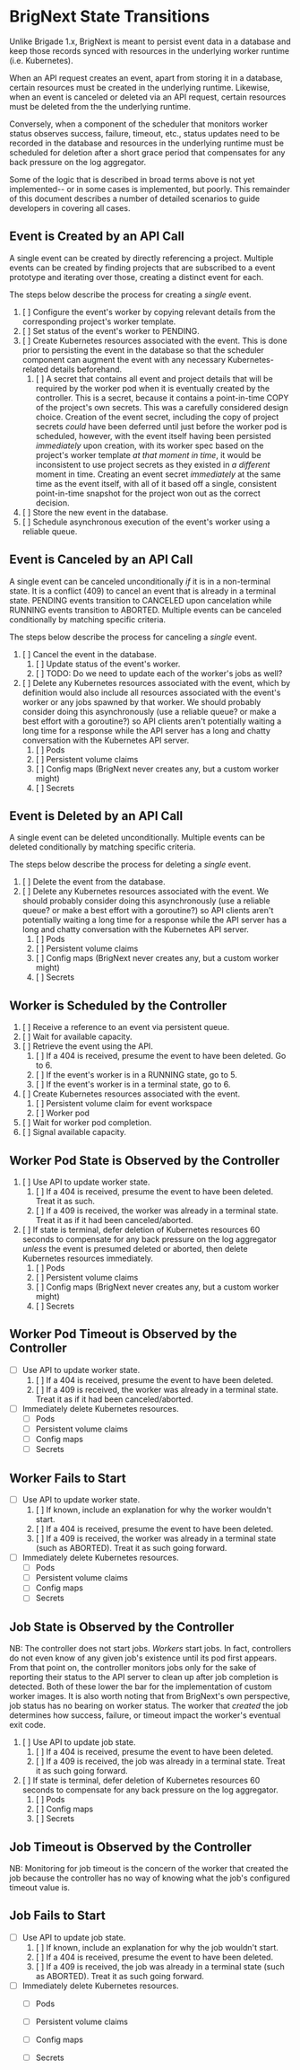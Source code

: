 # BrigNext State Transitions

Unlike Brigade 1.x, BrigNext is meant to persist event data in a database and
keep those records synced with resources in the underlying worker runtime (i.e.
Kubernetes).

When an API request creates an event, apart from storing it in a database,
certain resources must be created in the underlying runtime. Likewise, when an
event is canceled or deleted via an API request, certain resources must be
deleted from the the underlying runtime.

Conversely, when a component of the scheduler that monitors worker status
observes success, failure, timeout, etc., status updates need to be recorded in
the database and resources in the underlying runtime must be scheduled for
deletion after a short grace period that compensates for any back pressure on
the log aggregator.

Some of the logic that is described in broad terms above is not yet
implemented-- or in some cases is implemented, but poorly. This remainder of
this document describes a number of detailed scenarios to guide developers in
covering all cases.

## Event is Created by an API Call

A single event can be created by directly referencing a project. Multiple
events can be created by finding projects that are subscribed to a event
prototype and iterating over those, creating a distinct event for each.

The steps below describe the process for creating a _single_ event.

1. [ ] Configure the event's worker by copying relevant details from the
   corresponding project's worker template.
1. [ ] Set status of the event's worker to PENDING.
1. [ ] Create Kubernetes resources associated with the event. This is done prior
   to persisting the event in the database so that the scheduler component can
   augment the event with any necessary Kubernetes-related details beforehand.
    1. [ ] A secret that contains all event and project details that will be
       required by the worker pod when it is eventually created by the
       controller. This is a secret, because it contains a point-in-time COPY of
       the project's own secrets. This was a carefully considered design choice.
       Creation of the event secret, including the copy of project secrets
       _could_ have been deferred until just before the worker pod is scheduled,
       however, with the event itself having been persisted _immediately_ upon
       creation, with its worker spec based on the project's worker template _at
       that moment in time_, it would be inconsistent to use project secrets as
       they existed in _a different_ moment in time. Creating an event secret
       _immediately_ at the same time as the event itself, with all of it based
       off a single, consistent point-in-time snapshot for the project won out
       as the correct decision.
1. [ ] Store the new event in the database.
1. [ ] Schedule asynchronous execution of the event's worker using a reliable
  queue.

## Event is Canceled by an API Call

A single event can be canceled unconditionally _if_ it is in a non-terminal
state. It is a conflict (409) to cancel an event that is already in a terminal
state. PENDING events transition to CANCELED upon cancelation while RUNNING
events transition to ABORTED. Multiple events can be canceled conditionally
by matching specific criteria.

The steps below describe the process for canceling a _single_ event.

1. [ ] Cancel the event in the database.
    1. [ ] Update status of the event's worker.
    1. [ ] TODO: Do we need to update each of the worker's jobs as well?
1. [ ] Delete any Kubernetes resources associated with the event, which by
   definition would also include all resources associated with the event's
   worker or any jobs spawned by that worker. We should probably consider doing
   this asynchronously (use a reliable queue? or make a best effort with a
   goroutine?) so API clients aren't potentially waiting a long time for a
   response while the API server has a long and chatty conversation with the
   Kubernetes API server.
    1. [ ] Pods
    1. [ ] Persistent volume claims
    1. [ ] Config maps (BrigNext never creates any, but a custom worker might)
    1. [ ] Secrets

## Event is Deleted by an API Call

A single event can be deleted unconditionally. Multiple events can be deleted
conditionally by matching specific criteria.

The steps below describe the process for deleting a _single_ event.

1. [ ] Delete the event from the database.
1. [ ] Delete any Kubernetes resources associated with the event. We should
   probably consider doing this asynchronously (use a reliable queue? or make a
   best effort with a goroutine?) so API clients aren't potentially waiting a
   long time for a response while the API server has a long and chatty
   conversation with the Kubernetes API server.
    1. [ ] Pods
    1. [ ] Persistent volume claims
    1. [ ] Config maps (BrigNext never creates any, but a custom worker might)
    1. [ ] Secrets

## Worker is Scheduled by the Controller

1. [ ] Receive a reference to an event via persistent queue.
1. [ ] Wait for available capacity.
1. [ ] Retrieve the event using the API.
    1. [ ] If a 404 is received, presume the event to have been deleted. Go to 6.
    1. [ ] If the event's worker is in a RUNNING state, go to 5.
    1. [ ] If the event's worker is in a terminal state, go to 6.
1. [ ] Create Kubernetes resources associated with the event.
    1. [ ] Persistent volume claim for event workspace
    1. [ ] Worker pod
1. [ ] Wait for worker pod completion.
1. [ ] Signal available capacity.

## Worker Pod State is Observed by the Controller

1. [ ] Use API to update worker state.
    1. [ ] If a 404 is received, presume the event to have been deleted. Treat
       it as such.
    1. [ ] If a 409 is received, the worker was already in a terminal state.
       Treat it as if it had been canceled/aborted.
1. [ ] If state is terminal, defer deletion of Kubernetes resources 60 seconds
   to compensate for any back pressure on the log aggregator _unless_ the event
   is presumed deleted or aborted, then delete Kubernetes resources immediately.
    1. [ ] Pods
    1. [ ] Persistent volume claims
    1. [ ] Config maps (BrigNext never creates any, but a custom worker might)
    1. [ ] Secrets

## Worker Pod Timeout is Observed by the Controller

- [ ] Use API to update worker state.
    1. [ ] If a 404 is received, presume the event to have been deleted.
    1. [ ] If a 409 is received, the worker was already in a terminal state.
       Treat it as if it had been canceled/aborted.
- [ ] Immediately delete Kubernetes resources.
  - [ ] Pods
  - [ ] Persistent volume claims
  - [ ] Config maps
  - [ ] Secrets

## Worker Fails to Start

- [ ] Use API to update worker state.
    1. [ ] If known, include an explanation for why the worker wouldn't start.
    1. [ ] If a 404 is received, presume the event to have been deleted.
    1. [ ] If a 409 is received, the worker was already in a terminal state
       (such as ABORTED). Treat it as such going forward.
- [ ] Immediately delete Kubernetes resources.
  - [ ] Pods
  - [ ] Persistent volume claims
  - [ ] Config maps
  - [ ] Secrets

## Job State is Observed by the Controller

NB: The controller does not start jobs. _Workers_ start jobs. In fact,
controllers do not even know of any given job's existence until its pod first
appears. From that point on, the controller monitors jobs only for the sake of
reporting their status to the API server to clean up after job completion is
detected. Both of these lower the bar for the implementation of custom worker
images. It is also worth noting that from BrigNext's own perspective, job status
has no bearing on worker status. The worker that _created_ the job determines
how success, failure, or timeout impact the worker's eventual exit code.

1. [ ] Use API to update job state.
    1. [ ] If a 404 is received, presume the event to have been deleted.
    1. [ ] If a 409 is received, the job was already in a terminal state. Treat
       it as such going forward.
1. [ ] If state is terminal, defer deletion of Kubernetes resources 60 seconds
   to compensate for any back pressure on the log aggregator.
    1. [ ] Pods
    1. [ ] Config maps
    1. [ ] Secrets

## Job Timeout is Observed by the Controller

NB: Monitoring for job timeout is the concern of the worker that created the
job because the controller has no way of knowing what the job's configured
timeout value is.

## Job Fails to Start

- [ ] Use API to update job state.
    1. [ ] If known, include an explanation for why the job wouldn't start.
    1. [ ] If a 404 is received, presume the event to have been deleted.
    1. [ ] If a 409 is received, the job was already in a terminal state
       (such as ABORTED). Treat it as such going forward.
- [ ] Immediately delete Kubernetes resources.
  - [ ] Pods
  - [ ] Persistent volume claims
  - [ ] Config maps
  - [ ] Secrets
  